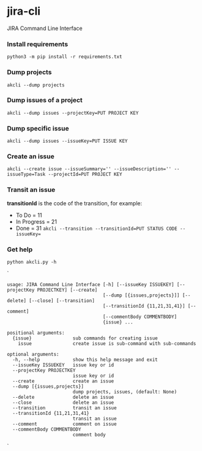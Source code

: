 # jira-cli
JIRA Command Line Interface

### Install requirements
`python3 -m pip install -r requirements.txt`

### Dump projects
`akcli --dump projects`

### Dump issues of a project
`akcli --dump issues --projectKey=PUT PROJECT KEY`

### Dump specific issue
`akcli --dump issues --issueKey=PUT ISSUE KEY`

### Create an issue
`akcli --create issue --issueSummary='' --issueDescription='' --issueType=Task --projectId=PUT PROJECT KEY`

### Transit an issue

**transitionId** is the code of the transition, for example:
- To Do = 11
- In Progress = 21
- Done = 31
`akcli --transition --transitionId=PUT STATUS CODE --issueKey=`


### Get help
`python akcli.py -h`

`

	usage: JIRA Command Line Interface [-h] [--issueKey ISSUEKEY] [--projectKey PROJECTKEY] [--create]
	                                   [--dump [{issues,projects}]] [--delete] [--close] [--transition]
	                                   [--transitionId {11,21,31,41}] [--comment]
	                                   [--commentBody COMMENTBODY]
	                                   {issue} ...

	positional arguments:
	  {issue}               sub commands for creating issue
	    issue               create issue is sub-command with sub-commands

	optional arguments:
	  -h, --help            show this help message and exit
	  --issueKey ISSUEKEY   issue key or id
	  --projectKey PROJECTKEY
	                        issue key or id
	  --create              create an issue
	  --dump [{issues,projects}]
	                        dump projects, issues, (default: None)
	  --delete              delete an issue
	  --close               delete an issue
	  --transition          transit an issue
	  --transitionId {11,21,31,41}
	                        transit an issue
	  --comment             comment on issue
	  --commentBody COMMENTBODY
	                        comment body
`
